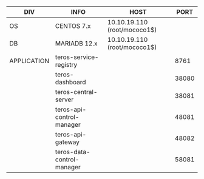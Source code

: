 | DIV         | INFO                       | HOST                            | PORT  |
|-------------|----------------------------|---------------------------------|-------|
| OS          | CENTOS 7.x                 | 10.10.19.110 (root/mococo1$)    |       |
| DB          | MARIADB 12.x               | 10.10.19.110 (root/mococo1$)    |       |
| APPLICATION | teros-service-registry     |                                 | 8761  |
|             | teros-dashboard            |                                 | 38080 |
|             | teros-central-server       |                                 | 38081 |
|             | teros-api-control-manager  |                                 | 48081 |
|             | teros-api-gateway          |                                 | 48082 |
|             | teros-data-control-manager |                                 | 58081 |
